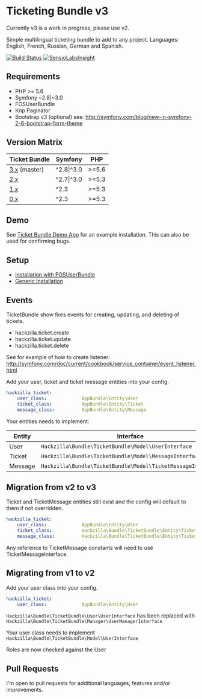 # Ticketing Bundle v3

Currently v3 is a work in progress, please use v2.

Simple multilingual ticketing bundle to add to any project.
Languages: English, French, Russian, German and Spanish.

[![Build Status](https://travis-ci.org/hackzilla/TicketBundle.png?branch=master)](https://travis-ci.org/hackzilla/TicketBundle)
[![SensioLabsInsight](https://insight.sensiolabs.com/projects/091d37a9-7862-4365-952c-814ce95c4d6c/mini.png)](https://insight.sensiolabs.com/projects/091d37a9-7862-4365-952c-814ce95c4d6c)


## Requirements

* PHP >= 5.6
* Symfony ~2.8|~3.0
* FOSUserBundle
* Knp Paginator
* Bootstrap v3 (optional) see: http://symfony.com/blog/new-in-symfony-2-6-bootstrap-form-theme


## Version Matrix

| Ticket Bundle                                                          | Symfony    | PHP   |
| ---------------------------------------------------------------------- | ---------- | ----- |
| [3.x](https://github.com/hackzilla/TicketBundle/tree/master) (master)  | ^2.8\|^3.0 | >=5.6 |
| [2.x](https://github.com/hackzilla/TicketBundle/tree/2.x)              | ^2.7\|^3.0 | >=5.3 |
| [1.x](https://github.com/hackzilla/TicketBundle/tree/1.x)              | ^2.3       | >=5.3 |
| [0.x](https://github.com/hackzilla/TicketBundle/tree/0.9.x)            | ^2.3       | >=5.3 |


## Demo

See [Ticket Bundle Demo App](https://github.com/hackzilla/TicketBundleDemoApp) for an example installation.  This can also be used for confirming bugs.


## Setup

* [Installation with FOSUserBundle](Resources/doc/setup/fosuserbundle.md)
* [Generic Installation](Resources/doc/setup/other.md)


## Events

TicketBundle show fires events for creating, updating, and deleting of tickets.

* hackzilla.ticket.create
* hackzilla.ticket.update
* hackzilla.ticket.delete

See for example of how to create listener: http://symfony.com/doc/current/cookbook/service_container/event_listener.html


Add your user, ticket and ticket message entities into your config.

```yaml
hackzilla_ticket:
    user_class:             AppBundle\Entity\User
    ticket_class:           AppBundle\Entity\Ticket
    message_class:          AppBundle\Entity\Message
```

Your entities  needs to implement:

| Entity | Interface |
|--------|-------|
| User | ```Hackzilla\Bundle\TicketBundle\Model\UserInterface``` |
| Ticket | ```Hackzilla\Bundle\TicketBundle\Model\MessageInterface``` |
| Message | ```Hackzilla\Bundle\TicketBundle\Model\TicketMessageInterface``` |

## Migration from v2 to v3

Ticket and TicketMessage entities still exist and the config will default to them if not overridden.

```yaml
hackzilla_ticket:
    user_class:             AppBundle\Entity\User
    ticket_class:           Hackzilla\Bundle\TicketBundle\Entity\Ticket
    message_class:          Hackzilla\Bundle\TicketBundle\Entity\TicketMessage
```

Any reference to TicketMessage constants will need to use TicketMessageInterface.

## Migrating from v1 to v2

Add your user class into your config.

```yaml
hackzilla_ticket:
    user_class:             AppBundle\Entity\User
```

```Hackzilla\Bundle\TicketBundle\User\UserInterface``` has been replaced with ```Hackzilla\Bundle\TicketBundle\Manager\UserManagerInterface```

Your user class needs to implement ```Hackzilla\Bundle\TicketBundle\Model\UserInterface```

Roles are now checked against the User


## Pull Requests

I'm open to pull requests for additional languages, features and/or improvements.
